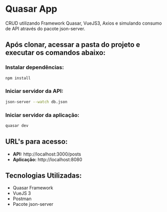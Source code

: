 # Quasar App

CRUD utilizando Framework Quasar, VueJS3, Axios e simulando consumo de API através do pacote json-server.

## Após clonar, acessar a pasta do projeto e executar os comandos abaixo:

### Instalar dependências:
```bash
npm install
```

### Iniciar servidor da API:
```bash
json-server --watch db.json
```

### Iniciar servidor da aplicação:
```bash
quasar dev
```

## URL's para acesso:

<ul>
    <li><b>API:</b> http://localhost:3000/posts</li>
    <li><b>Aplicação:</b> http://localhost:8080</li>
</ul>

## Tecnologias Utilizadas:

<ul>
    <li>Quasar Framework</li>
    <li>VueJS 3</li>
    <li>Postman</li>
    <li>Pacote json-server</li>
</ul>
